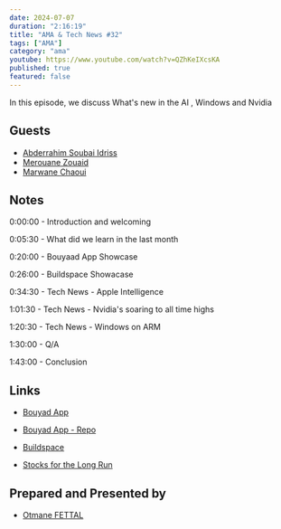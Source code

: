 ```yaml
---
date: 2024-07-07
duration: "2:16:19"
title: "AMA & Tech News #32"
tags: ["AMA"]
category: "ama"
youtube: https://www.youtube.com/watch?v=QZhKeIXcsKA
published: true
featured: false
---
```


In this episode, we discuss What's new in the AI , Windows and Nvidia

## Guests

- [Abderrahim Soubai Idriss](https://x.com/soub4i)
- [Merouane Zouaid](https://x.com/merouanezouaid)
- [Marwane Chaoui](https://x.com/moghwan)

## Notes

0:00:00 - Introduction and welcoming

0:05:30 - What did we learn in the last month

0:20:00 - Bouyaad App Showcase

0:26:00 - Buildspace Showacase

0:34:30 - Tech News - Apple Intelligence

1:01:30 - Tech News - Nvidia's soaring to all time highs

1:20:30 - Tech News - Windows on ARM

1:30:00 - Q/A

1:43:00 - Conclusion

## Links

- [Bouyad App](​​https://web.bouayad.app/)

- [Bouyad App - Repo](https://github.com/moghwan/web.bouayad.app)

- [Buildspace](https://buildspace.so/)

- [Stocks for the Long Run](https://www.amazon.com/Stocks-Long-Run-Definitive-Investment/dp/0071800514)

## Prepared and Presented by

- [Otmane FETTAL](https://twitter.com/ofettal)
